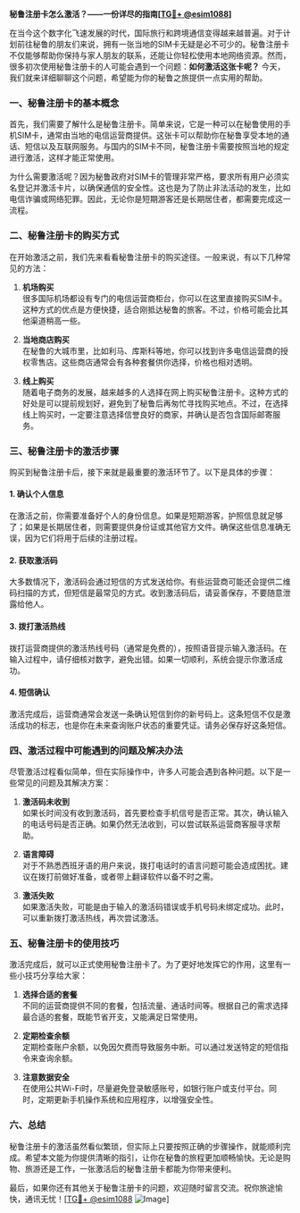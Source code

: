 **秘鲁注册卡怎么激活？——一份详尽的指南[[TG💪+ @esim1088](https://t.me/s/esim1088)]**

在当今这个数字化飞速发展的时代，国际旅行和跨境通信变得越来越普遍。对于计划前往秘鲁的朋友们来说，拥有一张当地的SIM卡无疑是必不可少的。秘鲁注册卡不仅能够帮助你保持与家人朋友的联系，还能让你轻松使用本地网络资源。然而，很多初次使用秘鲁注册卡的人可能会遇到一个问题：**如何激活这张卡呢？** 今天，我们就来详细聊聊这个问题，希望能为你的秘鲁之旅提供一点实用的帮助。

### 一、秘鲁注册卡的基本概念

首先，我们需要了解什么是秘鲁注册卡。简单来说，它是一种可以在秘鲁使用的手机SIM卡，通常由当地的电信运营商提供。这张卡可以帮助你在秘鲁享受本地的通话、短信以及互联网服务。与国内的SIM卡不同，秘鲁注册卡需要按照当地的规定进行激活，这样才能正常使用。

为什么需要激活呢？因为秘鲁政府对SIM卡的管理非常严格，要求所有用户必须实名登记并激活卡片，以确保通信的安全性。这也是为了防止非法活动的发生，比如电信诈骗或网络犯罪。因此，无论你是短期游客还是长期居住者，都需要完成这一流程。

### 二、秘鲁注册卡的购买方式

在开始激活之前，我们先来看看秘鲁注册卡的购买途径。一般来说，有以下几种常见的方法：

1. **机场购买**  
   很多国际机场都设有专门的电信运营商柜台，你可以在这里直接购买SIM卡。这种方式的优点是方便快捷，适合刚抵达秘鲁的旅客。不过，价格可能会比其他渠道稍高一些。

2. **当地商店购买**  
   在秘鲁的大城市里，比如利马、库斯科等地，你可以找到许多电信运营商的授权零售店。这些商店通常会有各种套餐供你选择，价格也相对透明。

3. **线上购买**  
   随着电子商务的发展，越来越多的人选择在网上购买秘鲁注册卡。这种方式的好处是可以提前规划好，避免到了秘鲁后再匆忙寻找购买地点。不过，在选择线上购买时，一定要注意选择信誉良好的商家，并确认是否包含国际邮寄服务。

### 三、秘鲁注册卡的激活步骤

购买到秘鲁注册卡后，接下来就是最重要的激活环节了。以下是具体的步骤：

#### 1. 确认个人信息
在激活之前，你需要准备好个人的身份信息。如果是短期游客，护照信息就足够了；如果是长期居住者，则需要提供身份证或其他官方文件。确保这些信息准确无误，因为它们将用于后续的注册过程。

#### 2. 获取激活码
大多数情况下，激活码会通过短信的方式发送给你。有些运营商可能还会提供二维码扫描的方式，但短信是最常见的方式。收到激活码后，请妥善保存，不要随意泄露给他人。

#### 3. 拨打激活热线
拨打运营商提供的激活热线号码（通常是免费的），按照语音提示输入激活码。在输入过程中，请仔细核对数字，避免出错。如果一切顺利，系统会提示你激活成功。

#### 4. 短信确认
激活完成后，运营商通常会发送一条确认短信到你的新号码上。这条短信不仅是激活成功的标志，也是你在未来查询账户状态的重要凭证。请务必保存好这条短信。

### 四、激活过程中可能遇到的问题及解决办法

尽管激活过程看似简单，但在实际操作中，许多人可能会遇到各种问题。以下是一些常见的问题及其解决方案：

1. **激活码未收到**  
   如果长时间没有收到激活码，首先要检查手机信号是否正常。其次，确认输入的电话号码是否正确。如果仍然无法收到，可以尝试联系运营商客服寻求帮助。

2. **语言障碍**  
   对于不熟悉西班牙语的用户来说，拨打电话时的语言问题可能会造成困扰。建议在拨打前做好准备，或者带上翻译软件以备不时之需。

3. **激活失败**  
   如果激活失败，可能是由于输入的激活码错误或手机号码未绑定成功。此时，可以重新拨打激活热线，再次尝试激活。

### 五、秘鲁注册卡的使用技巧

激活完成后，就可以正式使用秘鲁注册卡了。为了更好地发挥它的作用，这里有一些小技巧分享给大家：

1. **选择合适的套餐**  
   不同的运营商提供不同的套餐，包括流量、通话时间等。根据自己的需求选择最合适的套餐，既能节省开支，又能满足日常使用。

2. **定期检查余额**  
   定期检查账户余额，以免因欠费而导致服务中断。可以通过发送特定的短信指令来查询余额。

3. **注意数据安全**  
   在使用公共Wi-Fi时，尽量避免登录敏感账号，如银行账户或支付平台。同时，定期更新手机操作系统和应用程序，以增强安全性。

### 六、总结

秘鲁注册卡的激活虽然看似繁琐，但实际上只要按照正确的步骤操作，就能顺利完成。希望本文能为你提供清晰的指引，让你在秘鲁的旅程更加顺畅愉快。无论是购物、旅游还是工作，一张激活后的秘鲁注册卡都能为你带来便利。

最后，如果你还有其他关于秘鲁注册卡的问题，欢迎随时留言交流。祝你旅途愉快，通讯无忧！[[TG💪+ @esim1088](https://t.me/s/esim1088) ![Image](https://i.postimg.cc/4NQfJmqS/Snipaste-2025-05-13-00-14-12.png)]